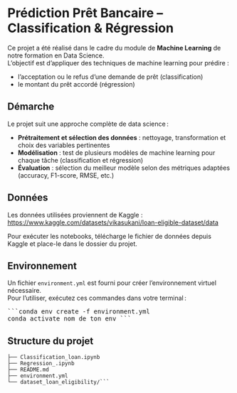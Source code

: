 # Prédiction Prêt Bancaire – Classification & Régression

Ce projet a été réalisé dans le cadre du module de **Machine Learning** de notre formation en Data Science.  
L’objectif est d’appliquer des techniques de machine learning pour prédire :
- l’acceptation ou le refus d’une demande de prêt (classification)
- le montant du prêt accordé (régression)

## Démarche

Le projet suit une approche complète de data science :
- **Prétraitement et sélection des données** : nettoyage, transformation et choix des variables pertinentes
- **Modélisation** : test de plusieurs modèles de machine learning pour chaque tâche (classification et régression)
- **Évaluation** : sélection du meilleur modèle selon des métriques adaptées (accuracy, F1-score, RMSE, etc.)

## Données

Les données utilisées proviennent de Kaggle :  
https://www.kaggle.com/datasets/vikasukani/loan-eligible-dataset/data

Pour exécuter les notebooks, télécharge le fichier de données depuis Kaggle et place-le dans le dossier du projet.

## Environnement

Un fichier `environment.yml` est fourni pour créer l’environnement virtuel nécessaire.  
Pour l’utiliser, exécutez ces commandes dans votre terminal :
<pre>```conda env create -f environment.yml
conda activate nom_de_ton_env ``` </pre>

## Structure du projet 

``` Projet_DataScience_Loan_Eligibility/
├── Classification_loan.ipynb
├── Regression_.ipynb
├── README.md
├── environment.yml
└── dataset_loan_eligibility/```

